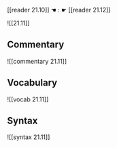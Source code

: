 [[reader 21.10]] ☚ : ☛ [[reader 21.12]]

![[21.11]]

## Commentary

![[commentary 21.11]]

## Vocabulary

![[vocab 21.11]]

## Syntax

![[syntax 21.11]]

